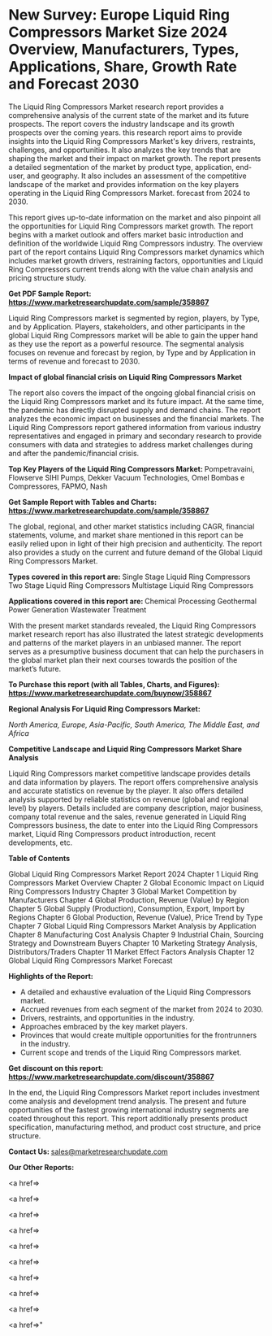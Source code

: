 # New Survey: Europe Liquid Ring Compressors Market Size 2024 Overview, Manufacturers, Types, Applications, Share, Growth Rate and Forecast 2030

The Liquid Ring Compressors Market research report provides a comprehensive analysis of the current state of the market and its future prospects. The report covers the industry landscape and its growth prospects over the coming years. this research report aims to provide insights into the Liquid Ring Compressors Market's key drivers, restraints, challenges, and opportunities. It also analyzes the key trends that are shaping the market and their impact on market growth. The report presents a detailed segmentation of the market by product type, application, end-user, and geography. It also includes an assessment of the competitive landscape of the market and provides information on the key players operating in the Liquid Ring Compressors Market. forecast from 2024 to 2030.

This report gives up-to-date information on the market and also pinpoint all the opportunities for Liquid Ring Compressors market growth. The report begins with a market outlook and offers market basic introduction and definition of the worldwide Liquid Ring Compressors industry. The overview part of the report contains Liquid Ring Compressors market dynamics which includes market growth drivers, restraining factors, opportunities and Liquid Ring Compressors current trends along with the value chain analysis and pricing structure study.

<strong><b>Get PDF Sample Report: <a href=https://www.marketresearchupdate.com/sample/358867>https://www.marketresearchupdate.com/sample/358867</a></b></strong>

Liquid Ring Compressors market is segmented by region, players, by Type, and by Application. Players, stakeholders, and other participants in the global Liquid Ring Compressors market will be able to gain the upper hand as they use the report as a powerful resource. The segmental analysis focuses on revenue and forecast by region, by Type and by Application in terms of revenue and forecast to 2030.

<strong><b>Impact of global financial crisis on Liquid Ring Compressors Market</b></strong>

The report also covers the impact of the ongoing global financial crisis on the Liquid Ring Compressors market and its future impact. At the same time, the pandemic has directly disrupted supply and demand chains. The report analyzes the economic impact on businesses and the financial markets. The Liquid Ring Compressors report gathered information from various industry representatives and engaged in primary and secondary research to provide consumers with data and strategies to address market challenges during and after the pandemic/financial crisis.

<strong><b>Top Key Players of the Liquid Ring Compressors Market:
</b></strong>Pompetravaini, Flowserve SIHI Pumps, Dekker Vacuum Technologies, Omel Bombas e Compressores, FAPMO, Nash<strong><b>
</b></strong>

<strong><b>Get Sample Report with Tables and Charts: <a href=https://www.marketresearchupdate.com/sample/358867>https://www.marketresearchupdate.com/sample/358867</a></b></strong>

The global, regional, and other market statistics including CAGR, financial statements, volume, and market share mentioned in this report can be easily relied upon in light of their high precision and authenticity. The report also provides a study on the current and future demand of the Global Liquid Ring Compressors Market.

<strong><b>Types covered in this report are:
</b></strong>Single Stage Liquid Ring Compressors
Two Stage Liquid Ring Compressors
Multistage Liquid Ring Compressors<strong><b>
</b></strong>

<strong><b>Applications covered in this report are:
</b></strong>Chemical Processing
Geothermal Power Generation
Wastewater Treatment<strong><b>
</b></strong>

With the present market standards revealed, the Liquid Ring Compressors market research report has also illustrated the latest strategic developments and patterns of the market players in an unbiased manner. The report serves as a presumptive business document that can help the purchasers in the global market plan their next courses towards the position of the market’s future.

<strong><b>To Purchase this report (with all Tables, Charts, and Figures): <a href=https://www.marketresearchupdate.com/buynow/358867>https://www.marketresearchupdate.com/buynow/358867</a></b></strong>

<strong><b>Regional Analysis For Liquid Ring Compressors Market:</b></strong>

<em><i>North America, Europe, Asia-Pacific, South America, The Middle East, and Africa</i></em>

<strong><b>Competitive Landscape and Liquid Ring Compressors Market Share Analysis</b></strong>

Liquid Ring Compressors market competitive landscape provides details and data information by players. The report offers comprehensive analysis and accurate statistics on revenue by the player. It also offers detailed analysis supported by reliable statistics on revenue (global and regional level) by players. Details included are company description, major business, company total revenue and the sales, revenue generated in Liquid Ring Compressors business, the date to enter into the Liquid Ring Compressors market, Liquid Ring Compressors product introduction, recent developments, etc.

<strong><b>Table of Contents</b></strong>

Global Liquid Ring Compressors Market Report 2024
Chapter 1 Liquid Ring Compressors Market Overview
Chapter 2 Global Economic Impact on Liquid Ring Compressors Industry
Chapter 3 Global Market Competition by Manufacturers
Chapter 4 Global Production, Revenue (Value) by Region
Chapter 5 Global Supply (Production), Consumption, Export, Import by Regions
Chapter 6 Global Production, Revenue (Value), Price Trend by Type
Chapter 7 Global Liquid Ring Compressors Market Analysis by Application
Chapter 8 Manufacturing Cost Analysis
Chapter 9 Industrial Chain, Sourcing Strategy and Downstream Buyers
Chapter 10 Marketing Strategy Analysis, Distributors/Traders
Chapter 11 Market Effect Factors Analysis
Chapter 12 Global Liquid Ring Compressors Market Forecast

<strong><b>Highlights of the Report:</b></strong>

- A detailed and exhaustive evaluation of the Liquid Ring Compressors market.
- Accrued revenues from each segment of the market from 2024 to 2030.
- Drivers, restraints, and opportunities in the industry.
- Approaches embraced by the key market players.
- Provinces that would create multiple opportunities for the frontrunners in the industry.
- Current scope and trends of the Liquid Ring Compressors market.

<strong><b>Get discount on this report: <a href=https://www.marketresearchupdate.com/discount/358867>https://www.marketresearchupdate.com/discount/358867</a></b></strong>

In the end, the Liquid Ring Compressors Market report includes investment come analysis and development trend analysis. The present and future opportunities of the fastest growing international industry segments are coated throughout this report. This report additionally presents product specification, manufacturing method, and product cost structure, and price structure.

<strong><b>Contact Us:
</b></strong>sales@marketresearchupdate.com

<strong>Our Other Reports:</strong>

<a href=></a>

<a href=></a>

<a href=></a>

<a href=></a>

<a href=></a>

<a href=></a>

<a href=></a>

<a href=></a>

<a href=></a>

<a href=></a>"
